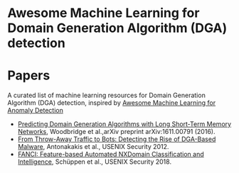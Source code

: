 # Awesome Machine Learning for Domain Generation Algorithm (DGA) detection

# Papers
A curated list of machine learning resources for Domain Generation Algorithm (DGA) detection, inspired by [Awesome Machine Learning for Anomaly Detection](https://github.com/henghsu1993/Awesome-ML-for-Anomaly-Detection/)

* [Predicting Domain Generation Algorithms
with Long Short-Term Memory Networks](https://www.covert.io/research-papers/deep-learning-security/Predicting%20Domain%20Generation%20Algorithms%20with%20Long%20Short-Term%20Memory%20Networks.pdf), Woodbridge et al.,arXiv preprint arXiv:1611.00791 (2016).
* [From Throw-Away Traffic to Bots:
Detecting the Rise of DGA-Based Malware](https://www.usenix.org/system/files/conference/usenixsecurity12/sec12-final127.pdf), Antonakakis et al., USENIX Security 2012.
* [FANCI: Feature-based Automated NXDomain Classification and Intelligence](https://www.usenix.org/system/files/conference/usenixsecurity18/sec18-schuppen.pdf), Schüppen et al., USENIX Security 2018.

